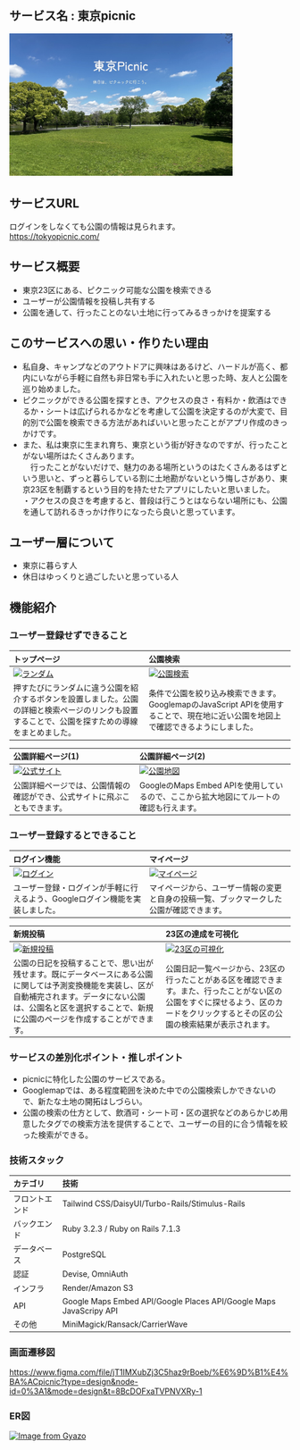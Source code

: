 ## サービス名 : 東京picnic
<img src="app/assets/images/ogp.jpg" alt="OGPイメージ" width="400">

## サービスURL
ログインをしなくても公園の情報は見られます。<br>
https://tokyopicnic.com/

## サービス概要
- 東京23区にある、ピクニック可能な公園を検索できる
- ユーザーが公園情報を投稿し共有する
- 公園を通して、行ったことのない土地に行ってみるきっかけを提案する

## このサービスへの思い・作りたい理由
- 私自身、キャンプなどのアウトドアに興味はあるけど、ハードルが高く、都内にいながら手軽に自然も非日常も手に入れたいと思った時、友人と公園を巡り始めました。<br>
- ピクニックができる公園を探すとき、アクセスの良さ・有料か・飲酒はできるか・シートは広げられるかなどを考慮して公園を決定するのが大変で、目的別で公園を検索できる方法があればいいと思ったことがアプリ作成のきっかけです。<br>
- また、私は東京に生まれ育ち、東京という街が好きなのですが、行ったことがない場所はたくさんあります。<br>
　行ったことがないだけで、魅力のある場所というのはたくさんあるはずという思いと、ずっと暮らしている割に土地勘がないという悔しさがあり、東京23区を制覇するという目的を持たせたアプリにしたいと思いました。<br>
・アクセスの良さを考慮すると、普段は行こうとはならない場所にも、公園を通して訪れるきっかけ作りになったら良いと思っています。<br>

## ユーザー層について
- 東京に暮らす人
- 休日はゆっくりと過ごしたいと思っている人

## 機能紹介
### ユーザー登録せずできること
|トップページ|公園検索|
|:----------|:----------|
|[![ランダム](https://i.gyazo.com/6b9a02fb7fd151bc36db34c091e53b2e.gif)](https://gyazo.com/6b9a02fb7fd151bc36db34c091e53b2e)|[![公園検索](https://i.gyazo.com/d935312954b168fbea6ebc4c309a237b.gif)](https://gyazo.com/d935312954b168fbea6ebc4c309a237b)|
|押すたびにランダムに違う公園を紹介するボタンを設置しました。公園の詳細と検索ページのリンクも設置することで、公園を探すための導線をまとめました。|条件で公園を絞り込み検索できます。GooglemapのJavaScript APIを使用することで、現在地に近い公園を地図上で確認できるようにしました。|

|公園詳細ページ(1)|公園詳細ページ(2)|
|:----------|:----------|
|[![公式サイト](https://i.gyazo.com/49fd4a6cbbff223b4e4e1677934de02e.gif)](https://gyazo.com/49fd4a6cbbff223b4e4e1677934de02e)|[![公園地図](https://i.gyazo.com/d6a24cf5abcd2d76cc69cbf668142b33.gif)](https://gyazo.com/d6a24cf5abcd2d76cc69cbf668142b33)|
|公園詳細ページでは、公園情報の確認ができ、公式サイトに飛ぶこともできます。|GoogleのMaps Embed APIを使用しているので、ここから拡大地図にてルートの確認も行えます。|

### ユーザー登録するとできること
|ログイン機能|マイページ|
|:----------|:----------|
|[![ログイン](https://i.gyazo.com/791008adea193468f12511d11aba96d7.gif)](https://gyazo.com/791008adea193468f12511d11aba96d7)|[![マイページ](https://i.gyazo.com/28724c9b05d99ceb025118489ebfb4d8.gif)](https://gyazo.com/28724c9b05d99ceb025118489ebfb4d8)|
|ユーザー登録・ログインが手軽に行えるよう、Googleログイン機能を実装しました。|マイページから、ユーザー情報の変更と自身の投稿一覧、ブックマークした公園が確認できます。|

|新規投稿|23区の達成を可視化|
|:----------|:----------|
|[![新規投稿](https://i.gyazo.com/526929040b7d609fea2fe2374c069ce5.gif)](https://gyazo.com/526929040b7d609fea2fe2374c069ce5)|[![23区の可視化](https://i.gyazo.com/7cec89bfb364166a14c623ac8a6f8a8e.gif)](https://gyazo.com/7cec89bfb364166a14c623ac8a6f8a8e)|
|公園の日記を投稿することで、思い出が残せます。既にデータベースにある公園に関しては予測変換機能を実装し、区が自動補完されます。データにない公園は、公園名と区を選択することで、新規に公園のページを作成することができます。|公園日記一覧ページから、23区の行ったことがある区を確認できます。また、行ったことがない区の公園をすぐに探せるよう、区のカードをクリックするとその区の公園の検索結果が表示されます。|

### サービスの差別化ポイント・推しポイント
- picnicに特化した公園のサービスである。
- Googlemapでは、ある程度範囲を決めた中での公園検索しかできないので、新たな土地の開拓はしづらい。
- 公園の検索の仕方として、飲酒可・シート可・区の選択などのあらかじめ用意したタグでの検索方法を提供することで、ユーザーの目的に合う情報を絞った検索ができる。

### 技術スタック
|カテゴリ|技術|
|:----------|:----------|
|フロントエンド|Tailwind CSS/DaisyUI/Turbo-Rails/Stimulus-Rails|
|バックエンド|Ruby 3.2.3 / Ruby on Rails 7.1.3|
|データベース|PostgreSQL|
|認証|Devise, OmniAuth|
|インフラ|Render/Amazon S3|
|API| Google Maps Embed API/Google Places API/Google Maps JavaScripy API |
|その他|MiniMagick/Ransack/CarrierWave|


###  画面遷移図
https://www.figma.com/file/jT1IMXubZj3C5haz9rBoeb/%E6%9D%B1%E4%BA%ACpicnic?type=design&node-id=0%3A1&mode=design&t=8BcDOFxaTVPNVXRy-1

### ER図
[![Image from Gyazo](https://i.gyazo.com/44ef7b5f96b484eefe2374865ba250e0.png)](https://gyazo.com/44ef7b5f96b484eefe2374865ba250e0)